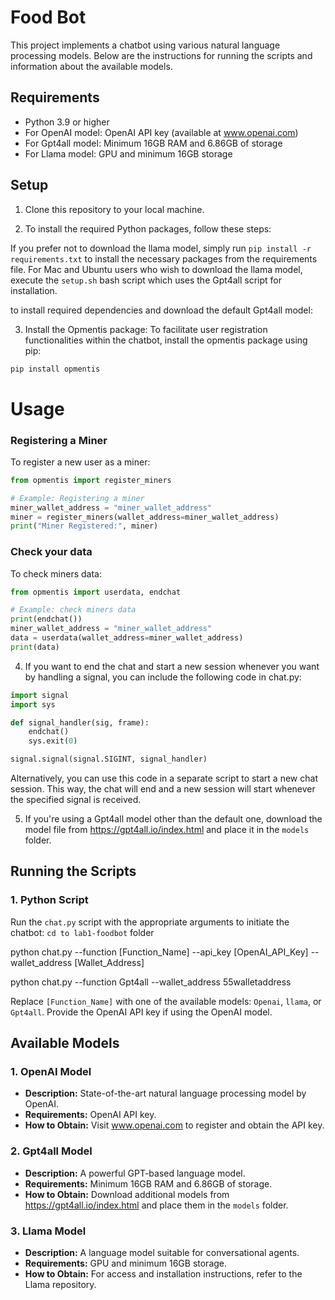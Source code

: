 # Food Bot 

This project implements a chatbot using various natural language processing models. Below are the instructions for running the scripts and information about the available models.

## Requirements

- Python 3.9 or higher
- For OpenAI model: OpenAI API key (available at www.openai.com)
- For Gpt4all model: Minimum 16GB RAM and 6.86GB of storage
- For Llama model: GPU and minimum 16GB storage

## Setup

1. Clone this repository to your local machine.

2. To install the required Python packages, follow these steps:

If you prefer not to download the llama model, simply run ```pip install -r requirements.txt``` to install the necessary packages from the requirements file.
For Mac and Ubuntu users who wish to download the llama model, execute the ```setup.sh``` bash script which uses the Gpt4all script for installation.

 to install required dependencies and download the default Gpt4all model:

3. Install the Opmentis package:
To facilitate user registration functionalities within the chatbot, install the opmentis package using pip:
```bash
pip install opmentis
```
# Usage

### Registering a Miner
To register a new user as a miner:

```python
from opmentis import register_miners

# Example: Registering a miner
miner_wallet_address = "miner_wallet_address"
miner = register_miners(wallet_address=miner_wallet_address)
print("Miner Registered:", miner)
```
### Check your data
To check miners data:

```python
from opmentis import userdata, endchat

# Example: check miners data
print(endchat())
miner_wallet_address = "miner_wallet_address"
data = userdata(wallet_address=miner_wallet_address)
print(data)

```
4. If you want to end the chat and start a new session whenever you want by handling a signal, you can include the following code in chat.py:

```python
import signal
import sys

def signal_handler(sig, frame):
    endchat()
    sys.exit(0)

signal.signal(signal.SIGINT, signal_handler)
```
Alternatively, you can use this code in a separate script to start a new chat session. This way, the chat will end and a new session will start whenever the specified signal is received.

5. If you're using a Gpt4all model other than the default one, download the model file from https://gpt4all.io/index.html and place it in the `models` folder.



## Running the Scripts



### 1. Python Script

Run the `chat.py` script with the appropriate arguments to initiate the chatbot: ```cd to lab1-foodbot``` folder 

python chat.py --function [Function_Name] --api_key [OpenAI_API_Key] --wallet_address [Wallet_Address]

python chat.py --function Gpt4all --wallet_address 55walletaddress




Replace `[Function_Name]` with one of the available models: `Openai`, `llama`, or `Gpt4all`. Provide the OpenAI API key if using the OpenAI model.

## Available Models

### 1. OpenAI Model

- **Description:** State-of-the-art natural language processing model by OpenAI.
- **Requirements:** OpenAI API key.
- **How to Obtain:** Visit www.openai.com to register and obtain the API key.

### 2. Gpt4all Model

- **Description:** A powerful GPT-based language model.
- **Requirements:** Minimum 16GB RAM and 6.86GB of storage.
- **How to Obtain:** Download additional models from https://gpt4all.io/index.html and place them in the `models` folder.

### 3. Llama Model

- **Description:** A language model suitable for conversational agents.
- **Requirements:** GPU and minimum 16GB storage.
- **How to Obtain:** For access and installation instructions, refer to the Llama repository.



